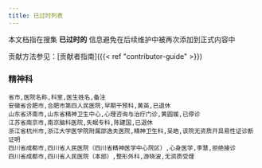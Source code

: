 ```yaml
---
title: 已过时列表
---
```


本文档指在搜集 **已过时的** 信息避免在后续维护中被再次添加到正式内容中

贡献方法参见：[贡献者指南]({{< ref "contributor-guide" >}})

<!-- 按拼音排序以便于目视筛选 -->

### 精神科

```csv
省市,医院名称,科室,医生姓名,备注
安徽省合肥市,合肥市第四人民医院,早期干预科,黄英,已退休
山东省济南市,山东省精神卫生中心,心理咨询与治疗门诊,黄圆媛,已停诊
江苏省南京市,南京脑科医院,失眠专科,陈建国,已退休
浙江省杭州市,浙江大学医学院附属邵逸夫医院,精神卫生科,吴皓,该院无资质开具易性证诊断证明
四川省成都市,四川省人民医院（四川省精神医学中心院区）,心身医学,李慧,拒绝接诊
四川省成都市,四川省人民医院（本部）,整形外科,游晓波,无资质受理
```
